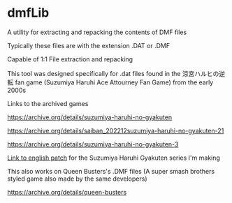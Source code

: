 # dmfLib
A utility for extracting and repacking the contents of DMF files

Typically these files are with the extension .DAT or .DMF

Capable of 1:1 File extraction and repacking

This tool was designed specifically for .dat files found in the 涼宮ハルヒの逆転 fan game (Suzumiya Haruhi Ace Attourney Fan Game) from the early 2000s


Links to the archived games

https://archive.org/details/suzumiya-haruhi-no-gyakuten

https://archive.org/details/saiban_202212suzumiya-haruhi-no-gyakuten-21

https://archive.org/details/suzumiya-haruhi-no-gyakuten-3


[Link to english patch](https://github.com/morgana-x/HaruhiNoGyakuten-English-Patch) for the Suzumiya Haruhi Gyakuten series I'm making


This also works on Queen Busters's .DMF files (A super smash brothers styled game also made by the same developers)

https://archive.org/details/queen-busters
